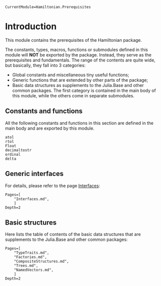 ```@meta
CurrentModule=Hamiltonian.Prerequisites
```

# Introduction

This module contains the prerequisites of the Hamiltonian package.

The constants, types, macros, functions or submodules defined in this module will **NOT** be exported by the package. Instead, they serve as the prerequisites and fundamentals.
The range of the contents are quite wide, but basically, they fall into 3 categories:
* Global constants and miscellaneous tiny useful functions;
* Generic functions that are extended by other parts of the package;
* Basic data structures as supplements to the Julia.Base and other common packages.
The first category is contained in the main body of this module, while the others come in separate submodules.

## Constants and functions

All the following constants and functions in this section are defined in the main body and are exported by this module.

```@docs
atol
rtol
Float
decimaltostr
ordinal
delta
```

## Generic interfaces

For details, please refer to the page [Interfaces](@ref):
```@contents
Pages=[
    "Interfaces.md",
    ]
Depth=2
```

## Basic structures

Here lists the table of contents of the basic data structures that are supplements to the Julia.Base and other common packages:
```@contents
Pages=[
    "TypeTraits.md",
    "Factories.md",
    "CompositeStructures.md",
    "Trees.md",
    "NamedVectors.md",
    ]
Depth=2
```
